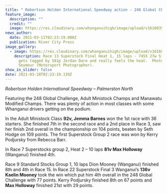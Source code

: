 ```yaml
---
title: " Robertson Holden International Speedway action - 248 Global Challenge"
feature_image:
  description: ""
  credit: ""
  image: https://res.cloudinary.com/whanganuihigh/image/upload/v1616035176/News/152062179_4341860945829647_6986246487267122088_o.jpg
news_author:
  date: 2021-03-11T02:23:19.080Z
  publication: River City Press
image_gallery:
  - image: https://res.cloudinary.com/whanganuihigh/image/upload/v1616034375/News/speedway_racing_-_car_on_fire.jpg._RCP_11.3.21.jpg
    description: Race 13 Superstock Final Heat 1, 15 laps - 7455 27w Simon Davis
      gets tagged by 581p Jordan Dare and really feels the heat.  Photo / Darryl
      Seymour (Motorsport Photographer).
show_in_slider: false
date: 2021-03-18T02:23:19.139Z
---
```

*Robertson Holden International Speedway – Palmerston North*

Featuring the 248 Global Challenge, Adult Ministock Champs and Manawatu Modified Champs. There was plenty of action in most classes with some Whanganui drivers getting on the podium.

In the Adult Ministock Class **92v, Jemma Barnes** won the 1st race with 36 starters. She finished 7th in the second race and a 2nd place in Race 3, saw her finish 2nd overall in the championship on 104 points, beaten by Seth Hodge on 109 points. The first Superstock Group 2 race was won by Kerry Podjursky from Rebecca Barr.

In Race 7 Superstocks group 2, Heat 2 – 10 laps **81v Max Holloway** (Wanganui) finished 4th. 

Race 9 Standard Stocks Group 1, 10 laps Dion Mooney (Wanganui) finished 8th and 4th in Race 15. In Race 22 Superstock Final 3 Wanganui’s **136v Kaelin Mooney** took the win which put him 4th overall in the 248 Global Challenge with 77 points. Kerry Podjursky finished 8th on 67 points and **Max Holloway** finished 21st with 29 points.
